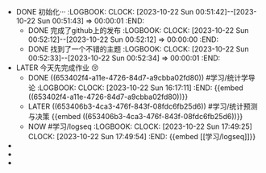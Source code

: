 - DONE 初始化···
  :LOGBOOK:
  CLOCK: [2023-10-22 Sun 00:51:42]--[2023-10-22 Sun 00:51:43] =>  00:00:01
  :END:
	- DONE 完成了github上的发布
	  :LOGBOOK:
	  CLOCK: [2023-10-22 Sun 00:52:12]--[2023-10-22 Sun 00:52:12] =>  00:00:00
	  :END:
	- DONE 找到了一个不错的主题
	  :LOGBOOK:
	  CLOCK: [2023-10-22 Sun 00:52:33]--[2023-10-22 Sun 00:52:34] =>  00:00:01
	  :END:
- LATER 今天先完成作业 😚
	- DONE ((653402f4-a11e-4726-84d7-a9cbba02fd80)) #学习/统计学导论
	  :LOGBOOK:
	  CLOCK: [2023-10-22 Sun 16:17:11]
	  :END:
	  {{embed ((653402f4-a11e-4726-84d7-a9cbba02fd80))}}
	- LATER ((653406b3-4ca3-476f-843f-08fdc6fb25d6))  #学习/统计预测与决策
	  {{embed ((653406b3-4ca3-476f-843f-08fdc6fb25d6))}}
	- NOW #学习/logseq
	  :LOGBOOK:
	  CLOCK: [2023-10-22 Sun 17:49:25]
	  CLOCK: [2023-10-22 Sun 17:49:54]
	  :END:
	  {{embed [[学习/logseq]]}}
-
-
-